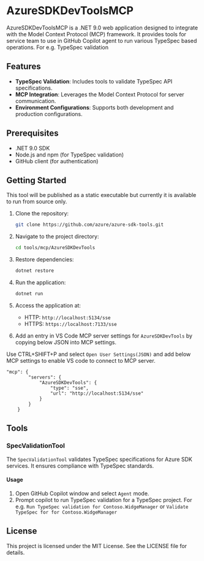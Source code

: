 # AzureSDKDevToolsMCP

AzureSDKDevToolsMCP is a .NET 9.0 web application designed to integrate with the Model Context Protocol (MCP) framework. It provides tools for service team to use in GitHub Copilot agent to run various TypeSpec based operations.
For e.g. TypeSpec validation

## Features

- **TypeSpec Validation**: Includes tools to validate TypeSpec API specifications.
- **MCP Integration**: Leverages the Model Context Protocol for server communication.
- **Environment Configurations**: Supports both development and production configurations.

## Prerequisites

- .NET 9.0 SDK
- Node.js and npm (for TypeSpec validation)
- GitHub client (for authentication)

## Getting Started
This tool will be published as a static executable but currently it is available to run from source only.

1. Clone the repository:
   ```bash
   git clone https://github.com/azure/azure-sdk-tools.git
   ```

2. Navigate to the project directory:
   ```bash
   cd tools/mcp/AzureSDKDevTools
   ```

3. Restore dependencies:
   ```bash
   dotnet restore
   ```

4. Run the application:
   ```bash
   dotnet run
   ```

5. Access the application at:
   - HTTP: `http://localhost:5134/sse`
   - HTTPS: `https://localhost:7133/sse`

6. Add an entry in VS Code MCP server settings for `AzureSDKDevTools` by copying below JSON into MCP settings.

Use CTRL+SHIFT+P and select `Open User Settings(JSON)` and add below MCP settings to enable VS code to connect to MCP server.
```
"mcp": {
        "servers": {
            "AzureSDKDevTools": {
                "type": "sse",
                "url": "http://localhost:5134/sse"
            }
        }
    }
```

## Tools

### SpecValidationTool

The `SpecValidationTool` validates TypeSpec specifications for Azure SDK services. It ensures compliance with TypeSpec standards.

#### Usage

1. Open GitHub Copilot window and select `Agent` mode.
2. Prompt copilot to run TypeSpec validation for a TypeSpec project. For e.g. `Run TypeSpec validation for Contoso.WidgeManager` or `Validate TypeSpec for for Contoso.WidgeManager`


## License

This project is licensed under the MIT License. See the LICENSE file for details.